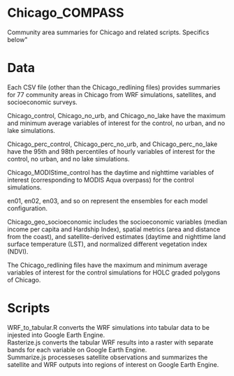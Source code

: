 # Chicago_COMPASS
Community area summaries for Chicago and related scripts. Specifics below"

# Data
Each CSV file (other than the Chicago_redlining files) provides summaries for 77 community areas in Chicago from WRF simulations, satellites, and socioeconomic surveys.  

Chicago_control, Chicago_no_urb, and Chicago_no_lake have the maximum and minimum average variables of interest for the control, no urban, and no lake simulations.   

Chicago_perc_control, Chicago_perc_no_urb, and Chicago_perc_no_lake have the 95th and 98th percentiles of hourly variables of interest for the control, no urban, and no lake simulations.   

Chicago_MODIStime_control has the daytime and nighttime variables of interest (corresponding to MODIS Aqua overpass) for the control simulations.   

en01, en02, en03, and so on represent the ensembles for each model configuration.   

Chicago_geo_socioeconomic includes the socioeconomic variables (median income per capita and Hardship Index), spatial metrics (area and distance from the coast), and satellite-derived estimates (daytime and nighttime land surface temperature (LST), and normalized different vegetation index (NDVI).  

The Chicago_redlining files have the maximum and minimum average variables of interest for the control simulations for HOLC graded polygons of Chicago.   

# Scripts
WRF_to_tabular.R converts the WRF simulations into tabular data to be injested into Google Earth Engine.   
Rasterize.js converts the tabular WRF results into a raster with separate bands for each variable on Google Earth Engine.     
Summarize.js processeses satellite observations and summarizes the satellite and WRF outputs into regions of interest on Google Earth Engine.     
